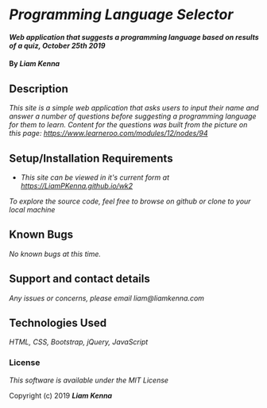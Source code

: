 # _Programming Language Selector_

#### _Web application that suggests a programming language based on results of a quiz, October 25th 2019_

#### By _**Liam Kenna**_

## Description

_This site is a simple web application that asks users to input their name and answer a number of questions before suggesting a programming language for them to learn. Content for the questions was built from the picture on this page: https://www.learneroo.com/modules/12/nodes/94_

## Setup/Installation Requirements

* _This site can be viewed in it's current form at https://LiamPKenna.github.io/wk2_

_To explore the source code, feel free to browse on github or clone to your local machine_

## Known Bugs

_No known bugs at this time._

## Support and contact details

_Any issues or concerns, please email liam@liamkenna.com_

## Technologies Used

_HTML, CSS, Bootstrap, jQuery, JavaScript_

### License

*This software is available under the MIT License*

Copyright (c) 2019 **_Liam Kenna_**
